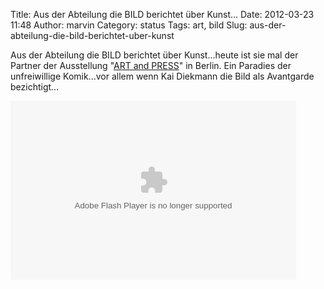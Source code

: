 Title: Aus der Abteilung die BILD berichtet über Kunst...
Date: 2012-03-23 11:48
Author: marvin
Category: status
Tags: art, bild
Slug: aus-der-abteilung-die-bild-berichtet-uber-kunst

Aus der Abteilung die BILD berichtet über Kunst...heute ist sie mal der
Partner der Ausstellung "[ART and
PRESS](http://www.bild.de/news/topics/artandpress/die-kunst-der-buchstaben-23264978.bild.html)"
in Berlin. Ein Paradies der unfreiwillige Komik...vor allem wenn Kai
Diekmann die Bild als Avantgarde bezichtigt...

<p>
<object width="457" height="286">
<param name="movie" value="http://www.bild.de/BILD/System/video/embedplayer"></param><param name="allowFullScreen" value="true"></param><param name="allowScriptAccess" value="always"></param><param name="FlashVars" value="xmlsrc=http://www.bild.de/video/clip/artandpress/art-and-press-23296110,adpos=story,view=xml,autoplay=false.bild.xml"></param>

<embed width="457" height="286" src="http://www.bild.de/BILD/System/video/embedplayer" type="application/x-shockwave-flash" allowfullscreen="true" allowscriptaccess="always" flashvars="xmlsrc=http://www.bild.de/video/clip/artandpress/art-and-press-23296110,adpos=story,view=xml,autoplay=false.bild.xml">
</embed>
</object>
</p>

